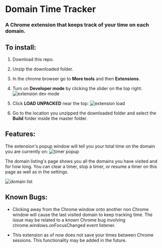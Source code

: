 # Domain Time Tracker
### A Chrome extension that keeps track of your time on each domain.

## To install:

1. Download this repo.

2. Unzip the downloaded folder.

3. In the chrome browser go to **More tools** and then **Extensions**.

4. Turn on **Developer mode** by clicking the slider on the top right:
![extension dev mode](https://user-images.githubusercontent.com/6424086/40699649-6804e5c6-638a-11e8-8f68-2db3e6cdbf13.png)

5. Click **LOAD UNPACKED** near the top:
![extension load](https://user-images.githubusercontent.com/6424086/40699651-6996a28a-638a-11e8-9459-6e8bf4e05389.png)

6. Go to the location you unzipped the downloaded folder and select the **Build** folder 
   inside the master folder.

## Features:

The extension's popup window will tell you your total time on the domain you are currently on:
![timer popup](https://user-images.githubusercontent.com/6424086/40738534-b4f9925a-63f8-11e8-964f-78f23edc1fdf.png)

The domain listing's page shows you all the domains you have visited and for how long.
You can clear a timer, stop a timer, or resume a timer on this page as well as in the settings.

![domain list](https://user-images.githubusercontent.com/6424086/40738537-b60b8306-63f8-11e8-80f9-6052d73e0341.png)

## Known Bugs:
- Clicking away from the Chrome window onto another non Chrome window will cause the last
  visited domain to keep tracking time. The issue may be related to a known Chrome bug
  involving chrome.windows.onFocusChanged event listener.
  
- This extension as of now does not save your times between Chrome sessions. This 
  functionality may be added in the future.
